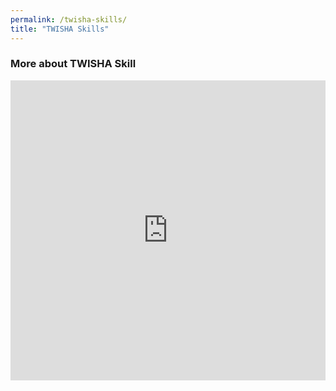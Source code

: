 ```yaml
---
permalink: /twisha-skills/
title: "TWISHA Skills"
---
```


### More about TWISHA Skill

<iframe src="https://docs.google.com/presentation/d/e/2PACX-1vRNw3bB2GjH1ptzK3gTidw3IkTQauTVWQ-9iepCtiEb5CndtYa_qvFG8MuX0jwFkWZdBT5BzXw2tKq_/embed?start=true&amp;loop=false&amp;delayms=2000" frameborder="0" width="100%" height="480" allowfullscreen="true" mozallowfullscreen="true" webkitallowfullscreen="true"></iframe>
